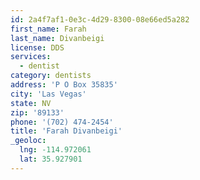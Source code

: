 ```yaml
---
id: 2a4f7af1-0e3c-4d29-8300-08e66ed5a282
first_name: Farah
last_name: Divanbeigi
license: DDS
services:
  - dentist
category: dentists
address: 'P O Box 35835'
city: 'Las Vegas'
state: NV
zip: '89133'
phone: '(702) 474-2454'
title: 'Farah Divanbeigi'
_geoloc:
  lng: -114.972061
  lat: 35.927901
---
```

